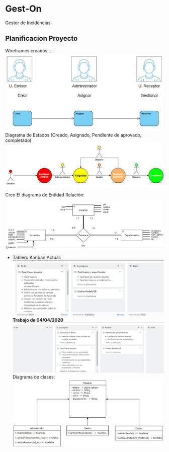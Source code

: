 # Gest-On
Gestor de Incidencias

## Planificacion Proyecto  
Wireframes creados.....
![planificacion](images/Captura1.JPG)  
Diagrama de Estados (Creado, Asignado, Pendiente de aprovado, completado)  
![diagrama](images/Captura2.JPG)  

Creo El diagrama de Entidad Relación:  

![diagramaER](images/Captura3.JPG)
- Tablero Kanban Actual:  
![Kanban](images/Captura4.JPG)
**Trabajo de 04/04/2020**  
![kanban](images/Captura5.JPG)
Diagrama de clases:  
![diagramaClases](images/Captura6.JPG)
